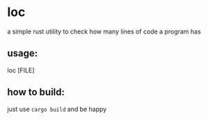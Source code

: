 # loc
a simple rust utility to check how many lines of code a program has

## usage:
loc [FILE]

## how to build:
just use `cargo build` and be happy
